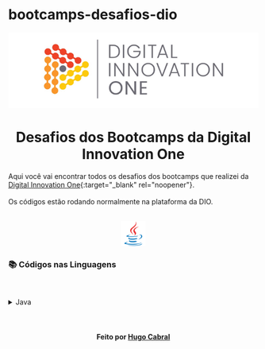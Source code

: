 # bootcamps-desafios-dio
<!--Banner session-->
<p align="center">
  <img src="./assets/banner.png" alt="DIO" tittle="Digital Innovation One">
</p>
<!--About session-->
<h1 align="center">Desafios dos Bootcamps da Digital Innovation One</h1>

Aqui você vai encontrar todos os desafios dos bootcamps que realizei da [Digital Innovation One](https://digitalinnovation.one/){:target="_blank" rel="noopener"}.<br><br>
Os códigos estão rodando normalmente na plataforma da DIO.
<br><br>
<!-- Ícones das linguagens -->
<p align="center">

<!-- Java -->
  <a href="https://github.com/hugocabral28/bootcamps-desafios-dio/java">
    <img src="./assets/java.svg" alt="java" tittle="Java" width="50" height="50">
  </a>
  
</p>

<h3>📚 Códigos nas Linguagens </h3><br><br>

<!-- Java -->
<details>
  <summary><span>Java</span></summary>
  <div>
    <h4>Introdução a Programação com Java</h4>
    <a href="https://github.com/hugocabral28/bootcamps-desafios-dio/blob/main/java/src/IntroducaoaProgramacaoJava/VisitaFeira.java">Visita na Feira</a><br/>
    <a href="https://github.com/hugocabral28/bootcamps-desafios-dio/blob/main/java/src/IntroducaoaProgramacaoJava/MultiplicacaoSimples.java">Multiplicação Simples</a><br/>
    <a href="https://github.com/hugocabral28/bootcamps-desafios-dio/blob/main/java/src/IntroducaoaProgramacaoJava/FolhaPagamento.java">Folha de Pagamento</a><br/>
  </div>
  <div>
    <h4>Fundamentos Aritméticos em Java</h4>
    <a href="https://github.com/hugocabral28/bootcamps-desafios-dio/blob/main/java/src/FundamentosAritmeticosEmJava/QtdNumerosPositivos.java">Quantidade de Números Positivos</a><br/>
    <a href="https://github.com/hugocabral28/bootcamps-desafios-dio/blob/main/java/src/FundamentosAritmeticosEmJava/ExibirNumerosPares.java">Exibindo Números Pares</a><br/>
    <a href="https://github.com/hugocabral28/bootcamps-desafios-dio/blob/main/java/src/FundamentosAritmeticosEmJava/AnaliseNumeros.java">Análise de Números</a><br/>
    <a href="https://github.com/hugocabral28/bootcamps-desafios-dio/blob/main/java/src/FundamentosAritmeticosEmJava/ContagemCedulas.java">Contagem de Cédulas</a><br/>
    <a href="https://github.com/hugocabral28/bootcamps-desafios-dio/blob/main/java/src/FundamentosAritmeticosEmJava/ConsumoMedioAutomovel.java">Consumo Médio do Automóvel</a><br/>
  </div>  
</details><br><br>
<!--Bottom session-->
<h4 align=center>Feito por <a href="https://www.linkedin.com/in/hugo-cabral/" target="_blank" rel="noopener">Hugo Cabral</a></h4>
